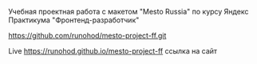 Учебная проектная работа с макетом "Mesto Russia" по курсу Яндекс Практикума "Фронтенд-разработчик"

https://github.com/runohod/mesto-project-ff.git

Live https://runohod.github.io/mesto-project-ff ссылка на сайт